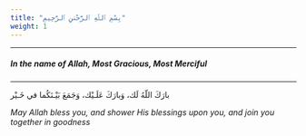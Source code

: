 ```yaml
---
title: "بِسْمِ ٱللَّٰهِ ٱلرَّحْمَٰنِ ٱلرَّحِيمِ"
weight: 1
---
```

---
##### In the name of Allah, Most Gracious, Most Merciful  
--- 
بارَكَ اللّهُ لَك، وَبارَكَ عَلَـيْك، وَجَمَعَ بَيْـنَكُما في خَـيْر

*May Allah bless you, and shower His blessings upon you, and join you together in goodness*
